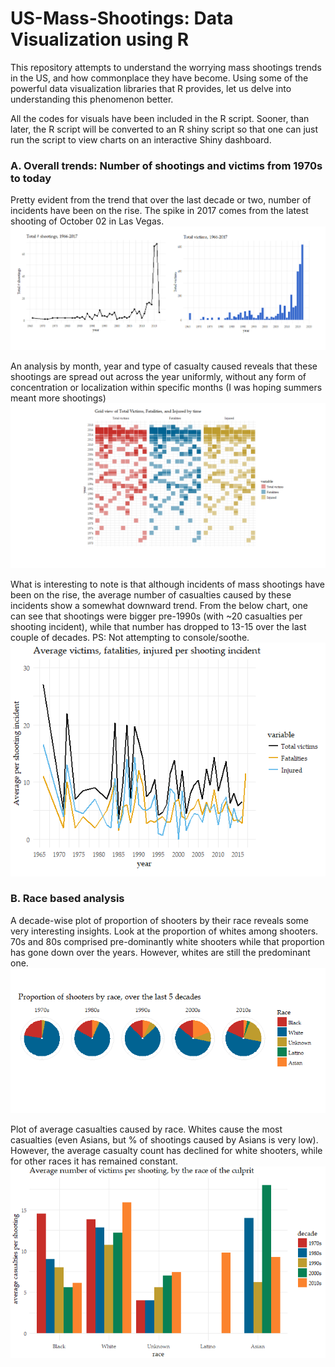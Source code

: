 # US-Mass-Shootings: Data Visualization using R

This repository attempts to understand the worrying mass shootings trends in the US, and how commonplace they have become. Using some of the powerful data visualization libraries that R provides, let us delve into understanding this phenomenon better.

All the codes for visuals have been included in the R script. Sooner, than later, the R script will be converted to an R shiny script so that one can just run the script to view charts on an interactive Shiny dashboard.

### A. Overall trends: Number of shootings and victims from 1970s to today

Pretty evident from the trend that over the last decade or two, number of incidents have been on the rise. The spike in 2017 comes from the latest shooting of October 02 in Las Vegas.
![Trends](figures/Trend-shootings-victims-v2.png)

An analysis by month, year and type of casualty caused reveals that these shootings are spread out across the year uniformly, without any form of concentration or localization within specific months (I was hoping summers meant more shootings)
![Trends](figures/Grid-view.png)

What is interesting to note is that although incidents of mass shootings have been on the rise, the average number of casualties caused by these incidents show a somewhat downward trend. From the below chart, one can see that shootings were bigger pre-1990s (with ~20 casualties per shooting incident), while that number has dropped to 13-15 over the last couple of decades. PS: Not attempting to console/soothe.
![Trends](figures/Averages.png)

### B. Race based analysis

A decade-wise plot of proportion of shooters by their race reveals some very interesting insights. Look at the proportion of whites among shooters. 70s and 80s comprised pre-dominantly white shooters while that proportion has gone down over the years. However, whites are still the predominant one.
![Trends](figures/Race-v1.png)

Plot of average casualties caused by race. Whites cause the most casualties (even Asians, but % of shootings caused by Asians is very low). However, the average casualty count has declined for white shooters, while for other races it has remained constant.
![Trends](figures/Race-v2.png)

